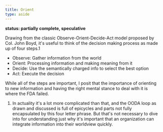 ```yaml
---
title: Orient
type: aside
---
```

__status: partially complete, speculative__

Drawing from the classic Observe-Orient-Decide-Act model proposed by Col. John Boyd, it's useful to think of the decision making process as made up of four steps.1 
- Observe: Gather information from the world
- Orient: Processing information and making meaning from it
- Decide: Use the semantically charged info to select the best option
- Act: Execute the decision

While all of the steps are important, I posit that the importance of orienting to new information and having the right mental stance to deal with it is where the FDA failed.

1. In actuality it's a lot more complicated than that, and the OODA loop as drawn and discussed is full of epicycles and parts not fully encapsulated by this four letter phrase. But that's not necessary to dive into for understanding just why it's important that an organization can integrate information into their worldview quickly.